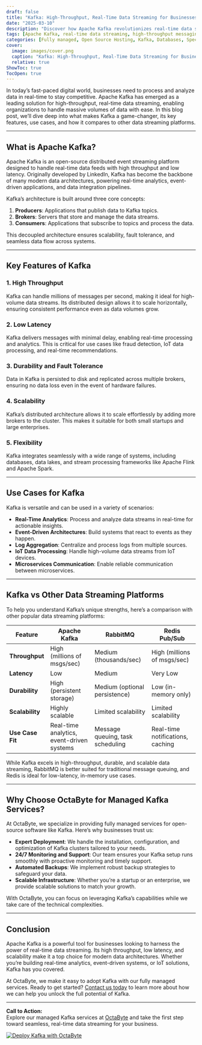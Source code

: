 ```yaml
---
draft: false
title: "Kafka: High-Throughput, Real-Time Data Streaming for Businesses"
date: "2025-03-10"
description: "Discover how Apache Kafka revolutionizes real-time data streaming for businesses. Learn about its high-throughput capabilities, use cases, and how it compares to other data streaming platforms. Perfect for businesses looking to harness the power of real-time data."
tags: [Apache Kafka, real-time data streaming, high-throughput messaging, Kafka vs RabbitMQ, Kafka vs Redis, Kafka use cases, managed Kafka services, OctaByte, open-source software, data streaming platforms]
categories: [Fully managed, Open Source Hosting, Kafka, Databases, Specialized Databases]
cover:
  image: images/cover.png
  caption: "Kafka: High-Throughput, Real-Time Data Streaming for Businesses"
  relative: true
ShowToc: true
TocOpen: true
---
```



In today’s fast-paced digital world, businesses need to process and analyze data in real-time to stay competitive. Apache Kafka has emerged as a leading solution for high-throughput, real-time data streaming, enabling organizations to handle massive volumes of data with ease. In this blog post, we’ll dive deep into what makes Kafka a game-changer, its key features, use cases, and how it compares to other data streaming platforms.

---

## What is Apache Kafka?

Apache Kafka is an open-source distributed event streaming platform designed to handle real-time data feeds with high throughput and low latency. Originally developed by LinkedIn, Kafka has become the backbone of many modern data architectures, powering real-time analytics, event-driven applications, and data integration pipelines.

Kafka’s architecture is built around three core concepts:

1. **Producers**: Applications that publish data to Kafka topics.
2. **Brokers**: Servers that store and manage the data streams.
3. **Consumers**: Applications that subscribe to topics and process the data.

This decoupled architecture ensures scalability, fault tolerance, and seamless data flow across systems.

---

## Key Features of Kafka

### 1. **High Throughput**
Kafka can handle millions of messages per second, making it ideal for high-volume data streams. Its distributed design allows it to scale horizontally, ensuring consistent performance even as data volumes grow.

### 2. **Low Latency**
Kafka delivers messages with minimal delay, enabling real-time processing and analytics. This is critical for use cases like fraud detection, IoT data processing, and real-time recommendations.

### 3. **Durability and Fault Tolerance**
Data in Kafka is persisted to disk and replicated across multiple brokers, ensuring no data loss even in the event of hardware failures.

### 4. **Scalability**
Kafka’s distributed architecture allows it to scale effortlessly by adding more brokers to the cluster. This makes it suitable for both small startups and large enterprises.

### 5. **Flexibility**
Kafka integrates seamlessly with a wide range of systems, including databases, data lakes, and stream processing frameworks like Apache Flink and Apache Spark.

---

## Use Cases for Kafka

Kafka is versatile and can be used in a variety of scenarios:

- **Real-Time Analytics**: Process and analyze data streams in real-time for actionable insights.
- **Event-Driven Architectures**: Build systems that react to events as they happen.
- **Log Aggregation**: Centralize and process logs from multiple sources.
- **IoT Data Processing**: Handle high-volume data streams from IoT devices.
- **Microservices Communication**: Enable reliable communication between microservices.

---

## Kafka vs Other Data Streaming Platforms

To help you understand Kafka’s unique strengths, here’s a comparison with other popular data streaming platforms:

| Feature                | Apache Kafka               | RabbitMQ                  | Redis Pub/Sub             |
|------------------------|----------------------------|---------------------------|---------------------------|
| **Throughput**         | High (millions of msgs/sec)| Medium (thousands/sec)    | High (millions of msgs/sec)|
| **Latency**            | Low                       | Medium                    | Very Low                  |
| **Durability**         | High (persistent storage)  | Medium (optional persistence)| Low (in-memory only)      |
| **Scalability**        | Highly scalable            | Limited scalability       | Limited scalability       |
| **Use Case Fit**       | Real-time analytics, event-driven systems | Message queuing, task scheduling | Real-time notifications, caching |

While Kafka excels in high-throughput, durable, and scalable data streaming, RabbitMQ is better suited for traditional message queuing, and Redis is ideal for low-latency, in-memory use cases.

---

## Why Choose OctaByte for Managed Kafka Services?

At OctaByte, we specialize in providing fully managed services for open-source software like Kafka. Here’s why businesses trust us:

- **Expert Deployment**: We handle the installation, configuration, and optimization of Kafka clusters tailored to your needs.
- **24/7 Monitoring and Support**: Our team ensures your Kafka setup runs smoothly with proactive monitoring and timely support.
- **Automated Backups**: We implement robust backup strategies to safeguard your data.
- **Scalable Infrastructure**: Whether you’re a startup or an enterprise, we provide scalable solutions to match your growth.

With OctaByte, you can focus on leveraging Kafka’s capabilities while we take care of the technical complexities.

---

## Conclusion

Apache Kafka is a powerful tool for businesses looking to harness the power of real-time data streaming. Its high throughput, low latency, and scalability make it a top choice for modern data architectures. Whether you’re building real-time analytics, event-driven systems, or IoT solutions, Kafka has you covered.

At OctaByte, we make it easy to adopt Kafka with our fully managed services. Ready to get started? [Contact us today](https://octabyte.io) to learn more about how we can help you unlock the full potential of Kafka.

---

**Call to Action:**  
Explore our managed Kafka services at [OctaByte](https://octabyte.io) and take the first step toward seamless, real-time data streaming for your business.

[![Deploy Kafka with OctaByte](/images/deploy-on-octabyte.png)](https://octabyte.io/fully-managed-open-source-services/databases/specialized-databases/kafka)